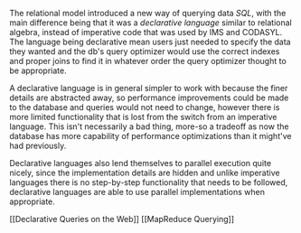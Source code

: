 The relational model introduced a new way of querying data *SQL*, with the main difference being that it was a *declarative language* similar to relational algebra, instead of imperative code that was used by IMS and CODASYL. The language being declarative mean users just needed to specify the data they wanted and the db's query optimizer would use the correct indexes and proper joins to find it in whatever order the query optimizer thought to be appropriate.

A declarative language is in general simpler to work with because the finer details are abstracted away, so performance improvements could be made to the database and queries would not need to change, however there is more limited functionality that is lost from the switch from an imperative language. This isn't necessarily a bad thing, more-so a tradeoff as now the database has more capability of performance optimizations than it might've had previously. 

Declarative languages also lend themselves to parallel execution quite nicely, since the implementation details are hidden and unlike imperative languages there is no step-by-step functionality that needs to be followed, declarative languages are able to use parallel implementations when appropriate.

[[Declarative Queries on the Web]]
[[MapReduce Querying]]
